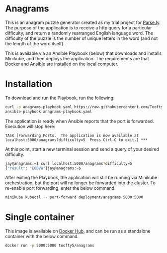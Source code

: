 # Anagrams

This is an anagram puzzle generator created as my trial project for [Parse.ly](http://parse.ly).  The purpose of the application is to receive a http query for a particular difficulty, and return a randomly rearranged English language word.  The difficulty of the puzzle is the number of unique letters in the word (and not the length of the word itself).

This is available via an Ansible Playbook (below) that downloads and installs Minikube, and then deploys the application.  The requirements are that Docker and Ansible are installed on the local computer.


# Installation
To download and run the Playbook, run the following:

```bash
curl -o anagrams-playbook.yaml https://raw.githubusercontent.com/Toofty5/anagrams/master/anagrams-playbook.yaml && \
ansible-playbook anagrams-playbook.yaml
```

The application is ready when Ansible reports that the port is forwarded.  Execution will stop here:
```
TASK [Forwarding Ports.  The application is now available at localhost:5000/anagrams?difficulty=5  Press Ctrl-C to exit.] ***
```

At this point, start a new terminal session and send a query of your desired difficulty.
```bash
jay@anagrams:~$ curl localhost:5000/anagrams?difficulty=5
{"result": "EODVW"}jay@anagrams:~$ 
```

After exiting the Playbook, the application will still be running via Minikube orchestration, but the port will no longer be forwarded into the cluster.  To re-enable port forwarding, enter the below command:
```bash
minikube kubectl -- port-forward deployment/anagrams 5000:5000 
```


# Single container
This image is available on [Docker Hub](https://hub.docker.com/repository/docker/toofty5/anagrams), and can be run as a standalone container with the below command.
```bash
docker run -p 5000:5000 toofty5/anagrams
```
